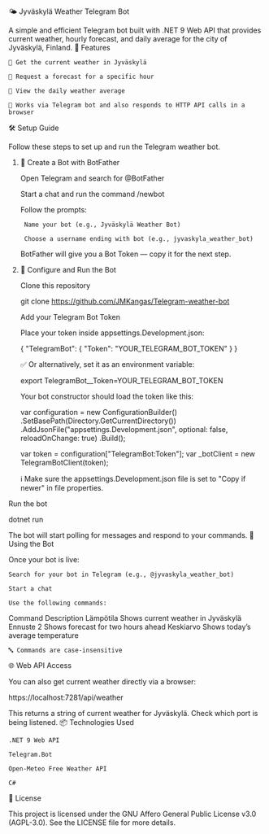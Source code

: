🌤️ Jyväskylä Weather Telegram Bot

A simple and efficient Telegram bot built with .NET 9 Web API that provides current weather, hourly forecast, and daily average for the city of Jyväskylä, Finland.
🚀 Features

    🔸 Get the current weather in Jyväskylä

    🔸 Request a forecast for a specific hour

    🔸 View the daily weather average

    🔸 Works via Telegram bot and also responds to HTTP API calls in a browser

🛠️ Setup Guide

Follow these steps to set up and run the Telegram weather bot.
1. 🔧 Create a Bot with BotFather

    Open Telegram and search for @BotFather

    Start a chat and run the command /newbot

    Follow the prompts:

        Name your bot (e.g., Jyväskylä Weather Bot)

        Choose a username ending with bot (e.g., jyvaskyla_weather_bot)

    BotFather will give you a Bot Token — copy it for the next step.

2. 🧪 Configure and Run the Bot
    
    Clone this repository
    
    git clone https://github.com/JMKangas/Telegram-weather-bot
    
    Add your Telegram Bot Token
    
    Place your token inside appsettings.Development.json:
    
    {
      "TelegramBot": {
        "Token": "YOUR_TELEGRAM_BOT_TOKEN"
      }
    }
    
    ✅ Or alternatively, set it as an environment variable:
    
    export TelegramBot__Token=YOUR_TELEGRAM_BOT_TOKEN
    
    Your bot constructor should load the token like this:
    
    var configuration = new ConfigurationBuilder()
        .SetBasePath(Directory.GetCurrentDirectory())
        .AddJsonFile("appsettings.Development.json", optional: false, reloadOnChange: true)
        .Build();
    
    var token = configuration["TelegramBot:Token"];
    var _botClient = new TelegramBotClient(token);

    ℹ️ Make sure the appsettings.Development.json file is set to "Copy if newer" in file properties.

Run the bot

dotnet run

The bot will start polling for messages and respond to your commands.
💬 Using the Bot

Once your bot is live:

    Search for your bot in Telegram (e.g., @jyvaskyla_weather_bot)

    Start a chat

    Use the following commands:

Command	Description
Lämpötila	Shows current weather in Jyväskylä
Ennuste 2	Shows forecast for two hours ahead
Keskiarvo	Shows today’s average temperature

    🔤 Commands are case-insensitive

🌐 Web API Access

You can also get current weather directly via a browser:

  https://localhost:7281/api/weather

This returns a string of current weather for Jyväskylä. Check which port is being listened.
📦 Technologies Used

    .NET 9 Web API

    Telegram.Bot

    Open-Meteo Free Weather API

    C#

📝 License

This project is licensed under the GNU Affero General Public License v3.0 (AGPL-3.0).
See the LICENSE file for more details.
